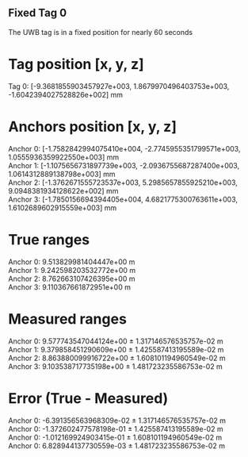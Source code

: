 ## Fixed Tag 0
The UWB tag is in a fixed position for nearly 60 seconds

# Tag position [x, y, z]
Tag    0: [-9.3681855903457927e+003,   1.8679970496403753e+003,  -1.6042394027528826e+002] mm  

# Anchors position [x, y, z]
Anchor 0: [-1.7582842994075410e+004,  -2.7745955351799571e+003,  1.0555936359922550e+003] mm  
Anchor 1: [-1.1075656731897739e+003,  -2.0936755687287400e+003,  1.0614312889138798e+003] mm  
Anchor 2: [-1.3762671555723537e+003,   5.2985657855925210e+003,  9.0948381934128622e+002] mm  
Anchor 3: [-1.7850156694394405e+004,   4.6821775300763611e+003,  1.6102689602915559e+003] mm  

# True ranges
Anchor 0: 9.513829981404447e+00 m  
Anchor 1: 9.242598203532772e+00 m  
Anchor 2: 8.762663107426395e+00 m  
Anchor 3: 9.110367661872951e+00 m  

# Measured ranges
Anchor 0: 9.577743547044124e+00 ± 1.317146576535757e-02 m  
Anchor 1: 9.379858451290609e+00 ± 1.425587413195589e-02 m  
Anchor 2: 8.863880099916722e+00 ± 1.608101194960549e-02 m  
Anchor 3: 9.103538717735198e+00 ± 1.481723235586753e-02 m  

# Error (True - Measured)
Anchor 0: -6.391356563968309e-02 ± 1.317146576535757e-02 m  
Anchor 0: -1.372602477578198e-01 ± 1.425587413195589e-02 m  
Anchor 0: -1.012169924903415e-01 ± 1.608101194960549e-02 m  
Anchor 0:  6.828944137730559e-03 ± 1.481723235586753e-02 m 
